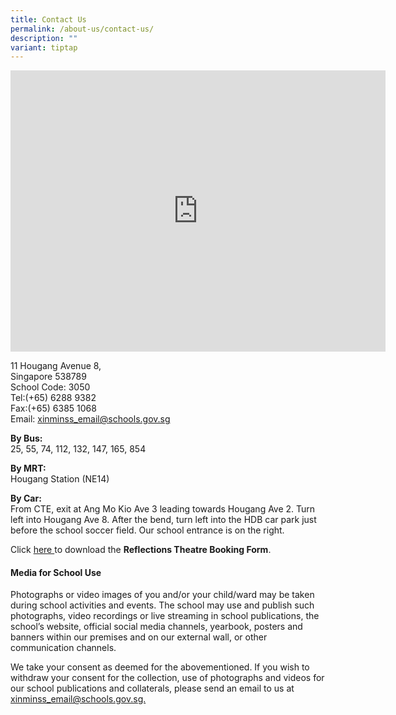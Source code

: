 ```yaml
---
title: Contact Us
permalink: /about-us/contact-us/
description: ""
variant: tiptap
---
```

<div class="iframe-wrapper">
<iframe style="border:0;" height="450" width="600" allowfullscreen="true" frameborder="0" src="https://www.google.com/maps/embed?pb=!1m14!1m8!1m3!1d15954.69738261379!2d103.8828692!3d1.3720807!3m2!1i1024!2i768!4f13.1!3m3!1m2!1s0x31da164f795387f3%3A0x197651e871e83074!2sXinmin%20Secondary%20School!5e0!3m2!1sen!2ssg!4v1700183262839!5m2!1sen!2ssg"></iframe>
</div>
<p>11 Hougang Avenue 8,
<br>Singapore 538789
<br>School Code: 3050
<br>Tel:(+65) 6288 9382
<br>Fax:(+65) 6385 1068
<br>Email: <a href="xinminss_email@schools.gov.sg" rel="noopener noreferrer nofollow" target="_blank">xinminss_email@schools.gov.sg</a> 
<br>
</p>
<p><strong>By Bus:</strong> 
<br>25, 55, 74, 112, 132, 147, 165, 854</p>
<p><strong>By MRT:</strong> 
<br>Hougang Station (NE14)</p>
<p><strong>By Car:</strong> 
<br>From CTE, exit at Ang Mo Kio Ave 3 leading towards Hougang Ave 2. Turn
left into Hougang Ave 8. After the bend, turn left into the HDB car park
just before the school soccer field. Our school entrance is on the right.</p>
<p>Click <a href="https://go.gov.sg/xmssreflectionstheatrebooking" rel="noopener nofollow" target="_blank">here </a>to
download the <strong>Reflections Theatre Booking Form</strong>.</p>
<h4>Media for School Use</h4>
<p>Photographs or video images of you and/or your child/ward may be taken
during school activities and events. The school may use and publish such
photographs, video recordings or live streaming in school publications,
the school’s website, official social media channels, yearbook, posters
and banners within our premises and on our external wall, or other communication
channels.</p>
<p>We take your consent as deemed for the abovementioned. If you wish to
withdraw your consent for the collection, use of photographs and videos
for our school publications and collaterals, please send an email to us
at <a href="xinminss_email@schools.gov.sg" rel="noopener noreferrer nofollow" target="_blank">xinminss_email@schools.gov.sg.</a>
</p>
<p></p>